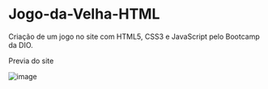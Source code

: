 # Jogo-da-Velha-HTML
Criação de um jogo  no site com HTML5, CSS3 e JavaScript pelo Bootcamp da DIO.

Previa do site

![image](https://user-images.githubusercontent.com/102334852/163814297-8786225d-77c4-432a-be58-b056758e2067.png)
